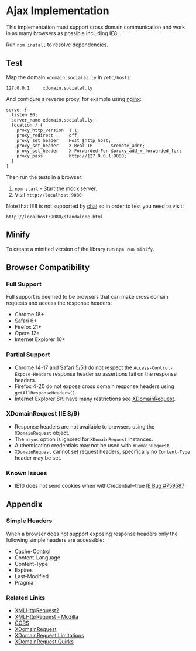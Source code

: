 # Ajax Implementation

This implementation must support cross domain communication and work in as many browsers as possible including IE8.

Run `npm install` to resolve dependencies.

## Test

Map the domain `xdomain.socialal.ly` in `/etc/hosts`:

```
127.0.0.1     xdomain.socialal.ly
```

And configure a reverse proxy, for example using [nginx](http://nginx.org):

```
server {
  listen 80;
  server_name xdomain.socialal.ly;
  location / {
    proxy_http_version  1.1;
    proxy_redirect      off;
    proxy_set_header    Host $http_host;
    proxy_set_header    X-Real-IP       $remote_addr;
    proxy_set_header    X-Forwarded-For $proxy_add_x_forwarded_for;
    proxy_pass          http://127.0.0.1:9080;
  }
}
```

Then run the tests in a browser:

1. `npm start` - Start the mock server.
2. Visit `http://localhost:9080`

Note that IE8 is not supported by [chai](http://chaijs.com/) so in order to test you need to visit:

```
http://localhost:9080/standalone.html
```

## Minify

To create a minified version of the library run `npm run minify`.

## Browser Compatibility

### Full Support

Full support is deemed to be browsers that can make cross domain requests and access the response headers:

* Chrome 18+
* Safari 6+
* Firefox 21+
* Opera 12+
* Internet Explorer 10+

### Partial Support

* Chrome 14-17 and Safari 5/5.1 do not respect the `Access-Control-Expose-Headers` response header so assertions fail on the response headers.
* Firefox 4-20 do not expose cross domain response headers using `getAllResponseHeaders()`.
* Internet Explorer 8/9 have many restrictions see [XDomainRequest](#xdomainrequest-ie-89).

### XDomainRequest (IE 8/9)

* Response headers are not available to browsers using the `XDomainRequest` object.
* The `async` option is ignored for `XDomainRequest` instances.
* Authentication credentials may not be used with `XDomainRequest`.
* `XDomainRequest` cannot set request headers, specifically no `Content-Type` header may be set.

### Known Issues

* IE10 does not send cookies when withCredential=true [IE Bug #759587](https://connect.microsoft.com/IE/feedback/details/759587/ie10-doesnt-support-cookies-on-cross-origin-xmlhttprequest-withcredentials-true)

## Appendix

### Simple Headers

When a browser does not support exposing response headers only the following simple headers are accessible:

* Cache-Control
* Content-Language
* Content-Type
* Expires
* Last-Modified
* Pragma

### Related Links

* [XMLHttpRequest2](http://www.w3.org/TR/XMLHttpRequest2/)
* [XMLHttpRequest - Mozilla](https://developer.mozilla.org/en-US/docs/Web/API/XMLHttpRequest)
* [CORS](http://www.w3.org/TR/cors/)
* [XDomainRequest](http://msdn.microsoft.com/en-us/library/ie/cc288060%28v=vs.85%29.aspx)
* [XDomainRequest Limitations](http://blogs.msdn.com/b/ieinternals/archive/2010/05/13/xdomainrequest-restrictions-limitations-and-workarounds.aspx)
* [XDomainRequest Quirks](http://cypressnorth.com/programming/internet-explorer-aborting-ajax-requests-fixed/)
